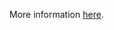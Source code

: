 More information [here](https://docs.prismacloud.io/en/enterprise-edition/policy-reference/build-integrity-policies/github-policies/github-6).
